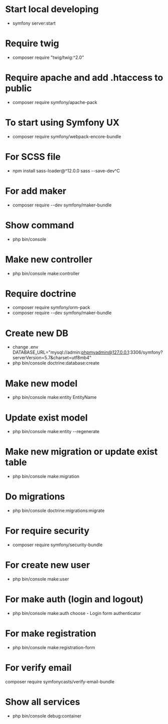 # Start local developing
- symfony server:start
# Require twig
- composer require "twig/twig:^2.0"
# Require apache and add .htaccess to public
- composer require symfony/apache-pack
# To start using Symfony UX
- composer require symfony/webpack-encore-bundle
# For SCSS file
- npm install sass-loader@^12.0.0 sass --save-dev^C

# For add maker
- composer require --dev symfony/maker-bundle
# Show command
- php bin/console
# Make new controller
- php bin/console make:controller

# Require doctrine
- composer require symfony/orm-pack
- composer require --dev symfony/maker-bundle
# Create new DB
- change .env
DATABASE_URL="mysql://admin:phpmyadmin@127.0.0.1:3306/symfony?serverVersion=5.7&charset=utf8mb4"
- php bin/console doctrine:database:create
# Make new model
- php bin/console make:entity EntityName
# Update exist model
- php bin/console make:entity --regenerate
# Make new migration or update exist table
- php bin/console make:migration
# Do migrations
- php bin/console doctrine:migrations:migrate

# For require security
- composer require symfony/security-bundle
# For create new user
- php bin/console make:user
# For make auth (login and logout)
- php bin/console make:auth
choose - Login form authenticator
# For make registration
- php bin/console make:registration-form
# For verify email
composer require symfonycasts/verify-email-bundle

# Show all services
- php bin/console debug:container